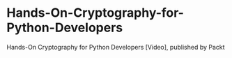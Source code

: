 # Hands-On-Cryptography-for-Python-Developers
Hands-On Cryptography for Python Developers [Video], published by Packt
